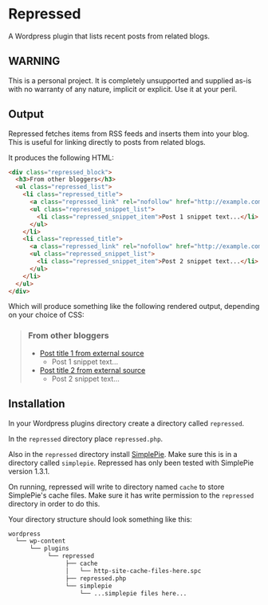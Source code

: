 # Repressed

A Wordpress plugin that lists recent posts from related blogs.

## WARNING

This is a personal project. It is completely unsupported and supplied as-is with no warranty of any nature, implicit or explicit. Use it at your peril.


## Output

Repressed fetches items from RSS feeds and inserts them into your blog. This is useful for linking directly to posts from related blogs.

It produces the following HTML:

```HTML
<div class="repressed_block">
  <h3>From other bloggers</h3>
  <ul class="repressed_list">
    <li class="repressed_title">
      <a class="repressed_link" rel="nofollow" href="http://example.com/link-1">Post title 1 from external source.</a>
      <ul class="repressed_snippet_list">
        <li class="repressed_snippet_item">Post 1 snippet text...</li>
      </ul>
    </li>
    <li class="repressed_title">
      <a class="repressed_link" rel="nofollow" href="http://example.com/link-1">Post title 2 from external source.</a>
      <ul class="repressed_snippet_list">
        <li class="repressed_snippet_item">Post 2 snippet text...</li>
      </ul>
    </li>
  </ul>
</div>
```

Which will produce something like the following rendered output, depending on your choice of CSS:

> ### From other bloggers
> * [Post title 1 from external source](http://example.com/link-1)
>   * Post 1 snippet text...
> * [Post title 2 from external source](http://example.com/link-2)
>   * Post 2 snippet text...


## Installation

In your Wordpress plugins directory create a directory called `repressed`.

In the `repressed` directory place `repressed.php`.

Also in the `repressed` directory install [SimplePie](http://simplepie.org/). Make sure this is in a directory called `simplepie`. Repressed has only been tested with SimplePie version 1.3.1.

On running, repressed will write to directory named `cache` to store SimplePie's cache files. Make sure it has write permission to the `repressed` directory in order to do this.

Your directory structure should look something like this:

```bash
wordpress
  └── wp-content
      └── plugins
           └── repressed
                ├── cache
                │   └── http-site-cache-files-here.spc
                ├── repressed.php
                └── simplepie
                    └── ...simplepie files here...
```


